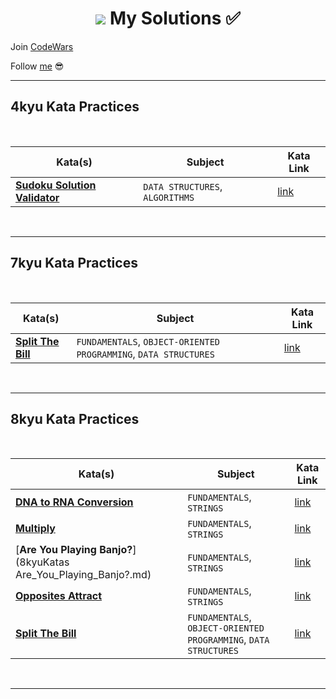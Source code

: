 <h1 align="center"><Welcome to <a href="https://www.codewars.com/users/GulecS"><img src="https://img.shields.io/badge/Codewars-B1361E?style=for-the-badge&logo=Codewars&logoColor=white"> My Solutions ✅</h1>


Join [CodeWars](https://www.codewars.com/r/hbGshA)

Follow [me](https://www.codewars.com/users/GulecS) 😎

---

## 4kyu Kata Practices

<br>

| Kata(s) | Subject | Kata Link |
|--|--|--|
| [**Sudoku Solution Validator**](4kyuKatas/Sudoku_Solution_Validator.md) | `DATA STRUCTURES`, `ALGORITHMS` | [link](https://www.codewars.com/kata/529bf0e9bdf7657179000008) |

<br>

---

## 7kyu Kata Practices

<br>

| Kata(s) | Subject | Kata Link |
|--|--|--|
| [**Split The Bill**](7kyuKatas/Split_The_Bill.md) | `FUNDAMENTALS`, `OBJECT-ORIENTED PROGRAMMING`, `DATA STRUCTURES` | [link](https://www.codewars.com/kata/5641275f07335295f10000d0) |

<br>

---

## 8kyu Kata Practices

<br>

| Kata(s) | Subject | Kata Link |
|--|--|--|
| [**DNA to RNA Conversion**](8kyuKatas/DNA_to_RNA_Conversion.md) | `FUNDAMENTALS`, `STRINGS` | [link](https://www.codewars.com/kata/5556282156230d0e5e000089) |
| [**Multiply**](8kyuKatas/Multiply.md) | `FUNDAMENTALS`, `STRINGS` | [link](https://www.codewars.com/kata/5556282156230d0e5e000089) |
| [**Are You Playing Banjo?**](8kyuKatas Are_You_Playing_Banjo?.md) | `FUNDAMENTALS`, `STRINGS` | [link](https://www.codewars.com/kata/53af2b8861023f1d88000832) |
| [**Opposites Attract**](8kyuKatas/Opposites_Attract.md) | `FUNDAMENTALS`, `STRINGS` | [link](https://www.codewars.com/kata/555086d53eac039a2a000083) |
| [**Split The Bill**](8kyuKatas/Split_The_Bill.md) | `FUNDAMENTALS`, `OBJECT-ORIENTED PROGRAMMING`, `DATA STRUCTURES` | [link](https://www.codewars.com/kata/5641275f07335295f10000d0) |

<br>

---
